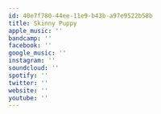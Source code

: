 ```yaml
---
id: 40e7f780-44ee-11e9-b43b-a97e9522b58b
title: Skinny Puppy
apple_music: ''
bandcamp: ''
facebook: ''
google_music: ''
instagram: ''
soundcloud: ''
spotify: ''
twitter: ''
website: ''
youtube: ''
---
```

